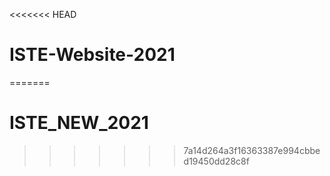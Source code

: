 <<<<<<< HEAD
# ISTE-Website-2021
=======
# ISTE_NEW_2021
>>>>>>> 7a14d264a3f16363387e994cbbed19450dd28c8f
